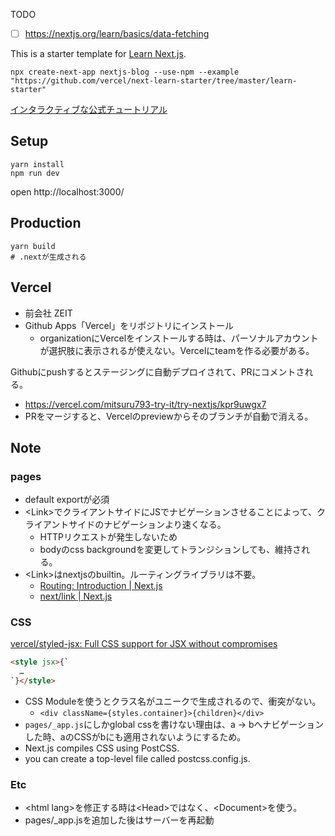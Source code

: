 TODO
* [ ] https://nextjs.org/learn/basics/data-fetching

This is a starter template for [Learn Next.js](https://nextjs.org/learn).

```shell
npx create-next-app nextjs-blog --use-npm --example "https://github.com/vercel/next-learn-starter/tree/master/learn-starter"
```

[インタラクティブな公式チュートリアル](https://nextjs.org/learn/basics/create-nextjs-app)


## Setup

```
yarn install
npm run dev
```

open http://localhost:3000/

## Production

```
yarn build
# .nextが生成される
```

## Vercel

* 前会社 ZEIT
* Github Apps「Vercel」をリポジトリにインストール
  * organizationにVercelをインストールする時は、パーソナルアカウントが選択肢に表示されるが使えない。Vercelにteamを作る必要がある。

Githubにpushするとステージングに自動デプロイされて、PRにコメントされる。
* https://vercel.com/mitsuru793-try-it/try-nextjs/kpr9uwgx7
* PRをマージすると、Vercelのpreviewからそのブランチが自動で消える。

## Note

### pages
* default exportが必須
* \<Link>でクライアントサイドにJSでナビゲーションさせることによって、クライアントサイドのナビゲーションより速くなる。
  * HTTPリクエストが発生しないため
  * bodyのcss backgroundを変更してトランジションしても、維持される。
* \<Link>はnextjsのbuiltin。ルーティングライブラリは不要。
  * [Routing: Introduction \| Next\.js](https://nextjs.org/docs/routing/introduction)
  * [next/link \| Next\.js](https://nextjs.org/docs/api-reference/next/link)
  
### CSS

[vercel/styled\-jsx: Full CSS support for JSX without compromises](https://github.com/vercel/styled-jsx)

```html
<style jsx>{`
  …
`}</style>
```

* CSS Moduleを使うとクラス名がユニークで生成されるので、衝突がない。
  * `<div className={styles.container}>{children}</div>`
* `pages/_app.js`にしかglobal cssを書けない理由は、a -> bへナビゲーションした時、aのCSSがbにも適用されないようにするため。
* Next.js compiles CSS using PostCSS.
* you can create a top-level file called postcss.config.js.
  
  
### Etc
* \<html lang>を修正する時は\<Head>ではなく、\<Document>を使う。
* pages/_app.jsを追加した後はサーバーを再起動
